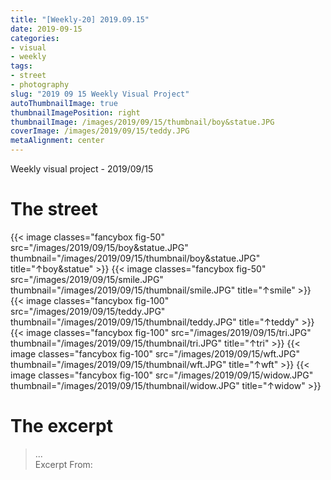 ```yaml
---
title: "[Weekly-20] 2019.09.15"
date: 2019-09-15
categories:
- visual
- weekly
tags:
- street
- photography
slug: "2019 09 15 Weekly Visual Project"
autoThumbnailImage: true
thumbnailImagePosition: right
thumbnailImage: /images/2019/09/15/thumbnail/boy&statue.JPG
coverImage: /images/2019/09/15/teddy.JPG
metaAlignment: center
---
```


Weekly visual project - 2019/09/15

<!--more-->
<!--toc-->

# The street
{{< image classes="fancybox fig-50" src="/images/2019/09/15/boy&statue.JPG" thumbnail="/images/2019/09/15/thumbnail/boy&statue.JPG" title="↑boy&statue" >}}
{{< image classes="fancybox fig-50" src="/images/2019/09/15/smile.JPG" thumbnail="/images/2019/09/15/thumbnail/smile.JPG" title="↑smile" >}}
{{< image classes="fancybox fig-100" src="/images/2019/09/15/teddy.JPG" thumbnail="/images/2019/09/15/thumbnail/teddy.JPG" title="↑teddy" >}}
{{< image classes="fancybox fig-100" src="/images/2019/09/15/tri.JPG" thumbnail="/images/2019/09/15/thumbnail/tri.JPG" title="↑tri" >}}
{{< image classes="fancybox fig-100" src="/images/2019/09/15/wft.JPG" thumbnail="/images/2019/09/15/thumbnail/wft.JPG" title="↑wft" >}}
{{< image classes="fancybox fig-100" src="/images/2019/09/15/widow.JPG" thumbnail="/images/2019/09/15/thumbnail/widow.JPG" title="↑widow" >}}

# The excerpt
> ...   
Excerpt From: 
